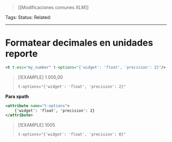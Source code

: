 > [[Modificaciones comunes XLM]]

Tags: 
Status: 
Related: 

___

# Formatear decimales en unidades reporte

```xml
<t t-esc="my_number" t-options="{'widget': 'float', 'precision': 2}"/>
```


> [!EXAMPLE] 1.005,00
> ```xml
>t-options="{'widget': 'float', 'precision': 2}"
>``` 

**Para xpath**
```xml
<attribute name="t-options">  
	{'widget': 'float', 'precision': 2}
</attribute>
```


> [!EXAMPLE] 1005
> ```xml
>t-options="{'widget': 'float', 'precision': 0}"
>``` 
